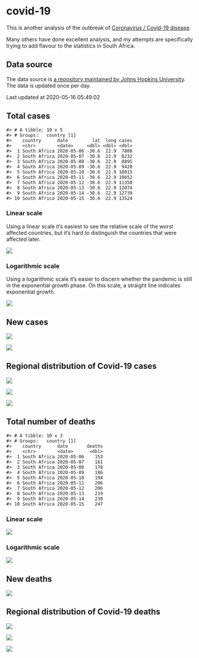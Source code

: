 
<!-- README.md is generated from README.Rmd. Please edit that file -->

# covid-19

<!-- badges: start -->

<!-- badges: end -->

This is another analysis of the outbreak of [Coronavirus / Covid-19
disease](https://en.wikipedia.org/wiki/Coronavirus_disease_2019).

Many others have done excellent analysis, and my attempts are
specifically trying to add flavour to the statistics in South Africa.

## Data source

The data source is [a repository maintained by Johns Hopkins
University](https://github.com/CSSEGISandData/COVID-19). The data is
updated once per day.

Last updated at 2020-05-16 05:49:02

## Total cases

    #> # A tibble: 10 x 5
    #> # Groups:   country [1]
    #>    country      date         lat  long cases
    #>    <chr>        <date>     <dbl> <dbl> <dbl>
    #>  1 South Africa 2020-05-06 -30.6  22.9  7808
    #>  2 South Africa 2020-05-07 -30.6  22.9  8232
    #>  3 South Africa 2020-05-08 -30.6  22.9  8895
    #>  4 South Africa 2020-05-09 -30.6  22.9  9420
    #>  5 South Africa 2020-05-10 -30.6  22.9 10015
    #>  6 South Africa 2020-05-11 -30.6  22.9 10652
    #>  7 South Africa 2020-05-12 -30.6  22.9 11350
    #>  8 South Africa 2020-05-13 -30.6  22.9 12074
    #>  9 South Africa 2020-05-14 -30.6  22.9 12739
    #> 10 South Africa 2020-05-15 -30.6  22.9 13524

### Linear scale

Using a linear scale it’s easiest to see the relative scale of the worst
affected countries, but it’s hard to distinguish the countries that were
affected later.

![](README_files/figure-gfm/unnamed-chunk-5-1.png)<!-- -->

### Logarithmic scale

Using a logarithmic scale it’s easier to discern whether the pandemic is
still in the exponential growth phase. On this scale, a straight line
indicates exponential growth.

![](README_files/figure-gfm/unnamed-chunk-6-1.png)<!-- -->

## New cases

![](README_files/figure-gfm/unnamed-chunk-7-1.png)<!-- -->

![](README_files/figure-gfm/unnamed-chunk-8-1.png)<!-- -->

## Regional distribution of Covid-19 cases

![](README_files/figure-gfm/unnamed-chunk-9-1.png)<!-- -->

![](README_files/figure-gfm/unnamed-chunk-10-1.png)<!-- -->

![](README_files/figure-gfm/unnamed-chunk-11-1.png)<!-- -->

## Total number of deaths

    #> # A tibble: 10 x 3
    #> # Groups:   country [1]
    #>    country      date       deaths
    #>    <chr>        <date>      <dbl>
    #>  1 South Africa 2020-05-06    153
    #>  2 South Africa 2020-05-07    161
    #>  3 South Africa 2020-05-08    178
    #>  4 South Africa 2020-05-09    186
    #>  5 South Africa 2020-05-10    194
    #>  6 South Africa 2020-05-11    206
    #>  7 South Africa 2020-05-12    206
    #>  8 South Africa 2020-05-13    219
    #>  9 South Africa 2020-05-14    238
    #> 10 South Africa 2020-05-15    247

### Linear scale

![](README_files/figure-gfm/unnamed-chunk-14-1.png)<!-- -->

### Logarithmic scale

![](README_files/figure-gfm/unnamed-chunk-15-1.png)<!-- -->

## New deaths

![](README_files/figure-gfm/unnamed-chunk-16-1.png)<!-- -->

## Regional distribution of Covid-19 deaths

![](README_files/figure-gfm/unnamed-chunk-17-1.png)<!-- -->

![](README_files/figure-gfm/unnamed-chunk-18-1.png)<!-- -->

![](README_files/figure-gfm/unnamed-chunk-19-1.png)<!-- -->
